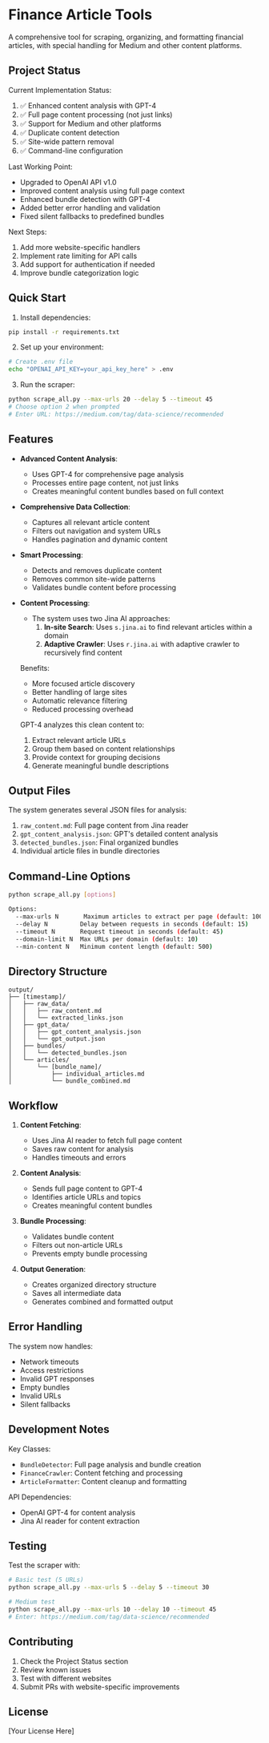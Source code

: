 # Finance Article Tools

A comprehensive tool for scraping, organizing, and formatting financial articles, with special handling for Medium and other content platforms.

## Project Status

Current Implementation Status:
1. ✅ Enhanced content analysis with GPT-4
2. ✅ Full page content processing (not just links)
3. ✅ Support for Medium and other platforms
4. ✅ Duplicate content detection
5. ✅ Site-wide pattern removal
6. ✅ Command-line configuration

Last Working Point:
- Upgraded to OpenAI API v1.0
- Improved content analysis using full page context
- Enhanced bundle detection with GPT-4
- Added better error handling and validation
- Fixed silent fallbacks to predefined bundles

Next Steps:
1. Add more website-specific handlers
2. Implement rate limiting for API calls
3. Add support for authentication if needed
4. Improve bundle categorization logic

## Quick Start

1. Install dependencies:
```bash
pip install -r requirements.txt
```

2. Set up your environment:
```bash
# Create .env file
echo "OPENAI_API_KEY=your_api_key_here" > .env
```

3. Run the scraper:
```bash
python scrape_all.py --max-urls 20 --delay 5 --timeout 45
# Choose option 2 when prompted
# Enter URL: https://medium.com/tag/data-science/recommended
```

## Features

- **Advanced Content Analysis**: 
  - Uses GPT-4 for comprehensive page analysis
  - Processes entire page content, not just links
  - Creates meaningful content bundles based on full context

- **Comprehensive Data Collection**:
  - Captures all relevant article content
  - Filters out navigation and system URLs
  - Handles pagination and dynamic content

- **Smart Processing**:
  - Detects and removes duplicate content
  - Removes common site-wide patterns
  - Validates bundle content before processing

- **Content Processing**:
  - The system uses two Jina AI approaches:
    1. **In-site Search**: Uses `s.jina.ai` to find relevant articles within a domain
    2. **Adaptive Crawler**: Uses `r.jina.ai` with adaptive crawler to recursively find content

  Benefits:
  - More focused article discovery
  - Better handling of large sites
  - Automatic relevance filtering
  - Reduced processing overhead

  GPT-4 analyzes this clean content to:
  1. Extract relevant article URLs
  2. Group them based on content relationships
  3. Provide context for grouping decisions
  4. Generate meaningful bundle descriptions

## Output Files

The system generates several JSON files for analysis:
1. `raw_content.md`: Full page content from Jina reader
2. `gpt_content_analysis.json`: GPT's detailed content analysis
3. `detected_bundles.json`: Final organized bundles
4. Individual article files in bundle directories

## Command-Line Options

```bash
python scrape_all.py [options]

Options:
  --max-urls N       Maximum articles to extract per page (default: 100)
  --delay N         Delay between requests in seconds (default: 15)
  --timeout N       Request timeout in seconds (default: 45)
  --domain-limit N  Max URLs per domain (default: 10)
  --min-content N   Minimum content length (default: 500)
```

## Directory Structure

```
output/
├── [timestamp]/
│   ├── raw_data/
│   │   ├── raw_content.md
│   │   └── extracted_links.json
│   ├── gpt_data/
│   │   ├── gpt_content_analysis.json
│   │   └── gpt_output.json
│   ├── bundles/
│   │   └── detected_bundles.json
│   └── articles/
│       └── [bundle_name]/
│           ├── individual_articles.md
│           └── bundle_combined.md
```

## Workflow

1. **Content Fetching**:
   - Uses Jina AI reader to fetch full page content
   - Saves raw content for analysis
   - Handles timeouts and errors

2. **Content Analysis**:
   - Sends full page content to GPT-4
   - Identifies article URLs and topics
   - Creates meaningful content bundles

3. **Bundle Processing**:
   - Validates bundle content
   - Filters out non-article URLs
   - Prevents empty bundle processing

4. **Output Generation**:
   - Creates organized directory structure
   - Saves all intermediate data
   - Generates combined and formatted output

## Error Handling

The system now handles:
- Network timeouts
- Access restrictions
- Invalid GPT responses
- Empty bundles
- Invalid URLs
- Silent fallbacks

## Development Notes

Key Classes:
- `BundleDetector`: Full page analysis and bundle creation
- `FinanceCrawler`: Content fetching and processing
- `ArticleFormatter`: Content cleanup and formatting

API Dependencies:
- OpenAI GPT-4 for content analysis
- Jina AI reader for content extraction

## Testing

Test the scraper with:
```bash
# Basic test (5 URLs)
python scrape_all.py --max-urls 5 --delay 5 --timeout 30

# Medium test
python scrape_all.py --max-urls 10 --delay 10 --timeout 45
# Enter: https://medium.com/tag/data-science/recommended
```

## Contributing

1. Check the Project Status section
2. Review known issues
3. Test with different websites
4. Submit PRs with website-specific improvements

## License

[Your License Here]